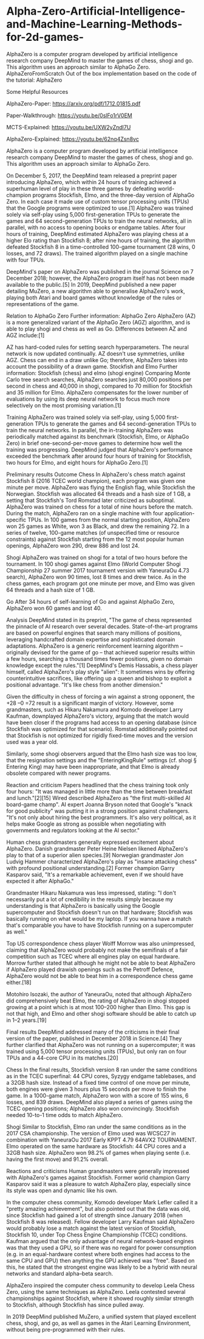 # Alpha-Zero-Artificial-Intelligence-and-Machine-Learning-Methods-for-2d-games-
AlphaZero is a computer program developed by artificial intelligence research company DeepMind to master the games of chess, shogi and go. This algorithm uses an approach similar to AlphaGo Zero.
AlphaZeroFromScratch
Out of the box implementation based on the code of the tutorial: AlphaZero


Some Helpful Resources

AlphaZero-Paper: https://arxiv.org/pdf/1712.01815.pdf

Paper-Walkthrough: https://youtu.be/0slFo1rV0EM

MCTS-Explained: https://youtu.be/UXW2yZndl7U

AlphaZero-Explained: https://youtu.be/62nq4Zsn8vc


AlphaZero is a computer program developed by artificial intelligence research company DeepMind to master the games of chess, shogi and go. This algorithm uses an approach similar to AlphaGo Zero.

On December 5, 2017, the DeepMind team released a preprint paper introducing AlphaZero, which within 24 hours of training achieved a superhuman level of play in these three games by defeating world-champion programs Stockfish, Elmo, and the three-day version of AlphaGo Zero. In each case it made use of custom tensor processing units (TPUs) that the Google programs were optimized to use.[1] AlphaZero was trained solely via self-play using 5,000 first-generation TPUs to generate the games and 64 second-generation TPUs to train the neural networks, all in parallel, with no access to opening books or endgame tables. After four hours of training, DeepMind estimated AlphaZero was playing chess at a higher Elo rating than Stockfish 8; after nine hours of training, the algorithm defeated Stockfish 8 in a time-controlled 100-game tournament (28 wins, 0 losses, and 72 draws). The trained algorithm played on a single machine with four TPUs.

DeepMind's paper on AlphaZero was published in the journal Science on 7 December 2018; however, the AlphaZero program itself has not been made available to the public.[5] In 2019, DeepMind published a new paper detailing MuZero, a new algorithm able to generalise AlphaZero's work, playing both Atari and board games without knowledge of the rules or representations of the game.

Relation to AlphaGo Zero
Further information: AlphaGo Zero
AlphaZero (AZ) is a more generalized variant of the AlphaGo Zero (AGZ) algorithm, and is able to play shogi and chess as well as Go. Differences between AZ and AGZ include:[1]

AZ has hard-coded rules for setting search hyperparameters.
The neural network is now updated continually.
AZ doesn't use symmetries, unlike AGZ.
Chess can end in a draw unlike Go; therefore, AlphaZero takes into account the possibility of a drawn game.
Stockfish and Elmo
Further information: Stockfish (chess) and elmo (shogi engine)
Comparing Monte Carlo tree search searches, AlphaZero searches just 80,000 positions per second in chess and 40,000 in shogi, compared to 70 million for Stockfish and 35 million for Elmo. AlphaZero compensates for the lower number of evaluations by using its deep neural network to focus much more selectively on the most promising variation.[1]

Training
AlphaZero was trained solely via self-play, using 5,000 first-generation TPUs to generate the games and 64 second-generation TPUs to train the neural networks. In parallel, the in-training AlphaZero was periodically matched against its benchmark (Stockfish, Elmo, or AlphaGo Zero) in brief one-second-per-move games to determine how well the training was progressing. DeepMind judged that AlphaZero's performance exceeded the benchmark after around four hours of training for Stockfish, two hours for Elmo, and eight hours for AlphaGo Zero.[1]

Preliminary results
Outcome
Chess
In AlphaZero's chess match against Stockfish 8 (2016 TCEC world champion), each program was given one minute per move. AlphaZero was flying the English flag, while Stockfish the Norwegian. Stockfish was allocated 64 threads and a hash size of 1 GB, a setting that Stockfish's Tord Romstad later criticized as suboptimal. AlphaZero was trained on chess for a total of nine hours before the match. During the match, AlphaZero ran on a single machine with four application-specific TPUs. In 100 games from the normal starting position, AlphaZero won 25 games as White, won 3 as Black, and drew the remaining 72. In a series of twelve, 100-game matches (of unspecified time or resource constraints) against Stockfish starting from the 12 most popular human openings, AlphaZero won 290, drew 886 and lost 24.

Shogi
AlphaZero was trained on shogi for a total of two hours before the tournament. In 100 shogi games against Elmo (World Computer Shogi Championship 27 summer 2017 tournament version with YaneuraOu 4.73 search), AlphaZero won 90 times, lost 8 times and drew twice. As in the chess games, each program got one minute per move, and Elmo was given 64 threads and a hash size of 1 GB.

Go
After 34 hours of self-learning of Go and against AlphaGo Zero, AlphaZero won 60 games and lost 40.

Analysis
DeepMind stated in its preprint, "The game of chess represented the pinnacle of AI research over several decades. State-of-the-art programs are based on powerful engines that search many millions of positions, leveraging handcrafted domain expertise and sophisticated domain adaptations. AlphaZero is a generic reinforcement learning algorithm – originally devised for the game of go – that achieved superior results within a few hours, searching a thousand times fewer positions, given no domain knowledge except the rules."[1] DeepMind's Demis Hassabis, a chess player himself, called AlphaZero's play style "alien": It sometimes wins by offering counterintuitive sacrifices, like offering up a queen and bishop to exploit a positional advantage. "It's like chess from another dimension."

Given the difficulty in chess of forcing a win against a strong opponent, the +28 –0 =72 result is a significant margin of victory. However, some grandmasters, such as Hikaru Nakamura and Komodo developer Larry Kaufman, downplayed AlphaZero's victory, arguing that the match would have been closer if the programs had access to an opening database (since Stockfish was optimized for that scenario). Romstad additionally pointed out that Stockfish is not optimized for rigidly fixed-time moves and the version used was a year old.

Similarly, some shogi observers argued that the Elmo hash size was too low, that the resignation settings and the "EnteringKingRule" settings (cf. shogi § Entering King) may have been inappropriate, and that Elmo is already obsolete compared with newer programs.

Reaction and criticism
Papers headlined that the chess training took only four hours: "It was managed in little more than the time between breakfast and lunch."[2][15] Wired described AlphaZero as "the first multi-skilled AI board-game champ". AI expert Joanna Bryson noted that Google's "knack for good publicity" was putting it in a strong position against challengers. "It's not only about hiring the best programmers. It's also very political, as it helps make Google as strong as possible when negotiating with governments and regulators looking at the AI sector."

Human chess grandmasters generally expressed excitement about AlphaZero. Danish grandmaster Peter Heine Nielsen likened AlphaZero's play to that of a superior alien species.[9] Norwegian grandmaster Jon Ludvig Hammer characterized AlphaZero's play as "insane attacking chess" with profound positional understanding.[2] Former champion Garry Kasparov said, "It's a remarkable achievement, even if we should have expected it after AlphaGo."

Grandmaster Hikaru Nakamura was less impressed, stating: "I don't necessarily put a lot of credibility in the results simply because my understanding is that AlphaZero is basically using the Google supercomputer and Stockfish doesn't run on that hardware; Stockfish was basically running on what would be my laptop. If you wanna have a match that's comparable you have to have Stockfish running on a supercomputer as well."

Top US correspondence chess player Wolff Morrow was also unimpressed, claiming that AlphaZero would probably not make the semifinals of a fair competition such as TCEC where all engines play on equal hardware. Morrow further stated that although he might not be able to beat AlphaZero if AlphaZero played drawish openings such as the Petroff Defence, AlphaZero would not be able to beat him in a correspondence chess game either.[18]

Motohiro Isozaki, the author of YaneuraOu, noted that although AlphaZero did comprehensively beat Elmo, the rating of AlphaZero in shogi stopped growing at a point which is at most 100–200 higher than Elmo. This gap is not that high, and Elmo and other shogi software should be able to catch up in 1–2 years.[19]

Final results
DeepMind addressed many of the criticisms in their final version of the paper, published in December 2018 in Science.[4] They further clarified that AlphaZero was not running on a supercomputer; it was trained using 5,000 tensor processing units (TPUs), but only ran on four TPUs and a 44-core CPU in its matches.[20]

Chess
In the final results, Stockfish version 8 ran under the same conditions as in the TCEC superfinal: 44 CPU cores, Syzygy endgame tablebases, and a 32GB hash size. Instead of a fixed time control of one move per minute, both engines were given 3 hours plus 15 seconds per move to finish the game. In a 1000-game match, AlphaZero won with a score of 155 wins, 6 losses, and 839 draws. DeepMind also played a series of games using the TCEC opening positions; AlphaZero also won convincingly. Stockfish needed 10-to-1 time odds to match AlphaZero.

Shogi
Similar to Stockfish, Elmo ran under the same conditions as in the 2017 CSA championship. The version of Elmo used was WCSC27 in combination with YaneuraOu 2017 Early KPPT 4.79 64AVX2 TOURNAMENT. Elmo operated on the same hardware as Stockfish: 44 CPU cores and a 32GB hash size. AlphaZero won 98.2% of games when playing sente (i.e. having the first move) and 91.2% overall.

Reactions and criticisms
Human grandmasters were generally impressed with AlphaZero's games against Stockfish. Former world champion Garry Kasparov said it was a pleasure to watch AlphaZero play, especially since its style was open and dynamic like his own.

In the computer chess community, Komodo developer Mark Lefler called it a "pretty amazing achievement", but also pointed out that the data was old, since Stockfish had gained a lot of strength since January 2018 (when Stockfish 8 was released). Fellow developer Larry Kaufman said AlphaZero would probably lose a match against the latest version of Stockfish, Stockfish 10, under Top Chess Engine Championship (TCEC) conditions. Kaufman argued that the only advantage of neural network–based engines was that they used a GPU, so if there was no regard for power consumption (e.g. in an equal-hardware contest where both engines had access to the same CPU and GPU) then anything the GPU achieved was "free". Based on this, he stated that the strongest engine was likely to be a hybrid with neural networks and standard alpha–beta search.

AlphaZero inspired the computer chess community to develop Leela Chess Zero, using the same techniques as AlphaZero. Leela contested several championships against Stockfish, where it showed roughly similar strength to Stockfish, although Stockfish has since pulled away.

In 2019 DeepMind published MuZero, a unified system that played excellent chess, shogi, and go, as well as games in the Atari Learning Environment, without being pre-programmed with their rules.
